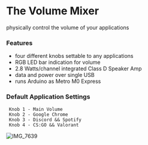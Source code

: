 # The Volume Mixer
physically control the volume of your applications

### Features
- four different knobs settable to any applications
- RGB LED bar indication for volume
- 2.8 Watts/channel integrated Class D Speaker Amp
- data and power over single USB
- runs Arduino as Metro M0 Express

### Default Application Settings
```
 Knob 1 - Main Volume
 Knob 2 - Google Chrome
 Knob 3 - Discord && Spotify
 Knob 4 - CS:GO && Valorant
 ```

![IMG_7639](https://github.com/amohideen99/TheVolumeMixer/assets/78283831/d49be120-f9f0-41f2-8bd3-afceb5901044)
